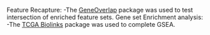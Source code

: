 Feature Recapture:
  -The [GeneOverlap](https://www.bioconductor.org/packages/release/bioc/html/GeneOverlap.html) package was used to test intersection of enriched feature sets. 
Gene set Enrichment analysis:  
  -The [TCGA Biolinks](https://bioconductor.org/packages/release/bioc/html/TCGAbiolinks.html) package was used to complete GSEA.
